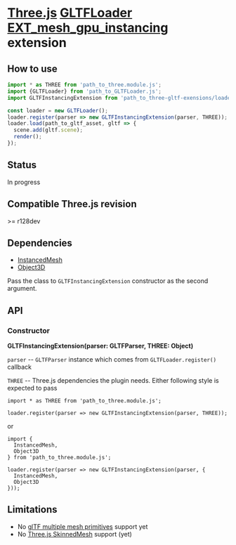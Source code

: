 # [Three.js](https://threejs.org) [GLTFLoader](https://threejs.org/docs/#examples/en/loaders/GLTFLoader) [EXT_mesh_gpu_instancing](https://github.com/KhronosGroup/glTF/tree/master/extensions/2.0/Vendor/EXT_mesh_gpu_instancing) extension

## How to use

```javascript
import * as THREE from 'path_to_three.module.js';
import {GLTFLoader} from 'path_to_GLTFLoader.js';
import GLTFInstancingExtension from 'path_to_three-gltf-exensions/loaders/EXT_mesh_gpu_instancing/EXT_mesh_gpu_instancing.js';

const loader = new GLTFLoader();
loader.register(parser => new GLTFInstancingExtension(parser, THREE));
loader.load(path_to_gltf_asset, gltf => {
  scene.add(gltf.scene);
  render();
});
```

## Status

In progress

## Compatible Three.js revision

&gt;= r128dev

## Dependencies

- [InstancedMesh](https://threejs.org/docs/#api/en/objects/InstancedMesh)
- [Object3D](https://threejs.org/docs/#api/en/core/Object3D)

Pass the class to `GLTFInstancingExtension` constructor as the second argument.

## API

### Constructor

**GLTFInstancingExtension(parser: GLTFParser, THREE: Object)**

`parser` -- `GLTFParser` instance which comes from `GLTFLoader.register()` callback

`THREE` -- Three.js dependencies the plugin needs. Either following style is expected to pass

```
import * as THREE from 'path_to_three.module.js';

loader.register(parser => new GLTFInstancingExtension(parser, THREE));
```

or

```
import {
  InstancedMesh,
  Object3D
} from 'path_to_three.module.js';

loader.register(parser => new GLTFInstancingExtension(parser, {
  InstancedMesh,
  Object3D
}));
```

## Limitations

- No [glTF multiple mesh primitives](https://github.com/KhronosGroup/glTF/tree/master/specification/2.0#meshprimitives-white_check_mark) support yet
- No [Three.js SkinnedMesh](https://threejs.org/docs/#api/en/objects/SkinnedMesh) support (yet)
